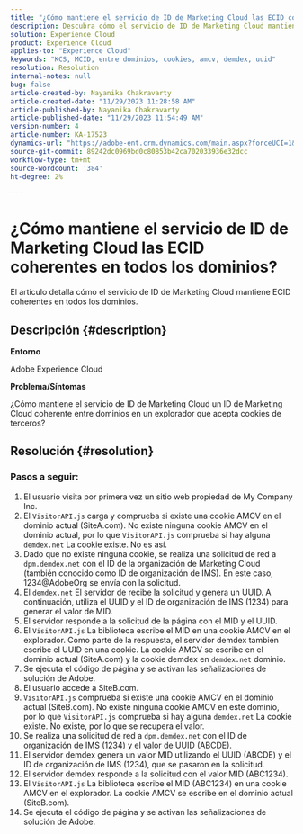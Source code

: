 ```yaml
---
title: "¿Cómo mantiene el servicio de ID de Marketing Cloud las ECID coherentes en todos los dominios?"
description: Descubra cómo el servicio de ID de Marketing Cloud mantiene ECID coherentes en todos los dominios.
solution: Experience Cloud
product: Experience Cloud
applies-to: "Experience Cloud"
keywords: "KCS, MCID, entre dominios, cookies, amcv, demdex, uuid"
resolution: Resolution
internal-notes: null
bug: false
article-created-by: Nayanika Chakravarty
article-created-date: "11/29/2023 11:28:58 AM"
article-published-by: Nayanika Chakravarty
article-published-date: "11/29/2023 11:54:49 AM"
version-number: 4
article-number: KA-17523
dynamics-url: "https://adobe-ent.crm.dynamics.com/main.aspx?forceUCI=1&pagetype=entityrecord&etn=knowledgearticle&id=a140bd7a-aa8e-ee11-8179-6045bd006239"
source-git-commit: 89242dc0969bd0c80853b42ca702033936e32dcc
workflow-type: tm+mt
source-wordcount: '384'
ht-degree: 2%

---
```


# ¿Cómo mantiene el servicio de ID de Marketing Cloud las ECID coherentes en todos los dominios?


El artículo detalla cómo el servicio de ID de Marketing Cloud mantiene ECID coherentes en todos los dominios.

## Descripción {#description}


<b>Entorno</b>

Adobe Experience Cloud

<b>Problema/Síntomas</b>

¿Cómo mantiene el servicio de ID de Marketing Cloud un ID de Marketing Cloud coherente entre dominios en un explorador que acepta cookies de terceros?


## Resolución {#resolution}


### Pasos a seguir:

1. El usuario visita por primera vez un sitio web propiedad de My Company Inc.
2. El `VisitorAPI.js` carga y comprueba si existe una cookie AMCV en el dominio actual (SiteA.com). No existe ninguna cookie AMCV en el dominio actual, por lo que `VisitorAPI.js` comprueba si hay alguna `demdex.net` La cookie existe. No es así.
3. Dado que no existe ninguna cookie, se realiza una solicitud de red a `dpm.demdex.net` con el ID de la organización de Marketing Cloud (también conocido como ID de organización de IMS). En este caso, 1234@AdobeOrg se envía con la solicitud.
4. El `demdex.net` El servidor de recibe la solicitud y genera un UUID. A continuación, utiliza el UUID y el ID de organización de IMS (1234) para generar el valor de MID.
5. El servidor responde a la solicitud de la página con el MID y el UUID.
6. El `VisitorAPI.js` La biblioteca escribe el MID en una cookie AMCV en el explorador. Como parte de la respuesta, el servidor demdex también escribe el UUID en una cookie. La cookie AMCV se escribe en el dominio actual (SiteA.com) y la cookie demdex en `demdex.net` dominio.
7. Se ejecuta el código de página y se activan las señalizaciones de solución de Adobe.
8. El usuario accede a SiteB.com.
9. `VisitorAPI.js` comprueba si existe una cookie AMCV en el dominio actual (SiteB.com). No existe ninguna cookie AMCV en este dominio, por lo que `VisitorAPI.js` comprueba si hay alguna `demdex.net` La cookie existe. No existe, por lo que se recupera el valor.
10. Se realiza una solicitud de red a `dpm.demdex.net` con el ID de organización de IMS (1234) y el valor de UUID (ABCDE).
11. El servidor demdex genera un valor MID utilizando el UUID (ABCDE) y el ID de organización de IMS (1234), que se pasaron en la solicitud.
12. El servidor demdex responde a la solicitud con el valor MID (ABC1234).
13. El `VisitorAPI.js` La biblioteca escribe el MID (ABC1234) en una cookie AMCV en el explorador. La cookie AMCV se escribe en el dominio actual (SiteB.com).
14. Se ejecuta el código de página y se activan las señalizaciones de solución de Adobe.


